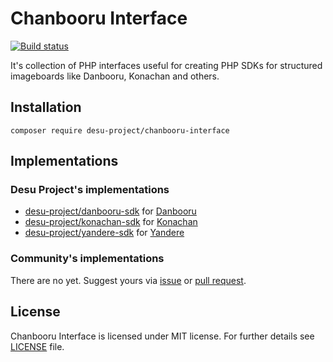 # Chanbooru Interface

[![Build status](https://api.travis-ci.org/desu-project/chanbooru-interface.svg)](https://travis-ci.org/desu-project/chanbooru-interface)

It's collection of PHP interfaces useful for creating PHP SDKs for structured imageboards like Danbooru, Konachan and others.

## Installation

````
composer require desu-project/chanbooru-interface
````

## Implementations

### Desu Project's implementations

* [desu-project/danbooru-sdk](https://github.com/desu-project/danbooru-sdk) for [Danbooru](https://danbooru.donmai.us)
* [desu-project/konachan-sdk](https://github.com/desu-project/konachan-sdk) for [Konachan](https://konachan.com)
* [desu-project/yandere-sdk](https://github.com/desu-project/yandere-sdk) for [Yandere](https://yande.re)

### Community's implementations

There are no yet. Suggest yours via [issue](https://github.com/desu-project/chanbooru-interface/issues) or [pull request](https://github.com/desu-project/chanbooru-interface/pulls).

## License

Chanbooru Interface is licensed under MIT license. For further details see [LICENSE](LICENSE) file.
